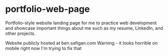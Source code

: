 # portfolio-web-page
Portfolio-style website landing page for me to practice web development and showcase important things about me such as my resume, LinkedIn, and other projects. 

Website publicly hosted at ben.safigan.com
Warning - it looks horrible on mobile right now I'm trying to fix that